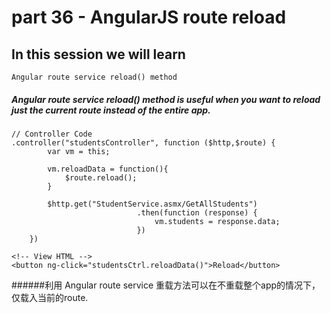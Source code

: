 # part 36 - AngularJS route reload

## In this session we will learn

    Angular route service reload() method

##### Angular route service reload() method is useful when you want to reload just the current route instead of the entire app.

    // Controller Code
    .controller("studentsController", function ($http,$route) {
            var vm = this;

            vm.reloadData = function(){
                $route.reload();
            }

            $http.get("StudentService.asmx/GetAllStudents")
                                .then(function (response) {
                                    vm.students = response.data;
                                })
        })

    <!-- View HTML -->
    <button ng-click="studentsCtrl.reloadData()">Reload</button>

######利用 Angular route service 重载方法可以在不重载整个app的情况下，仅载入当前的route.